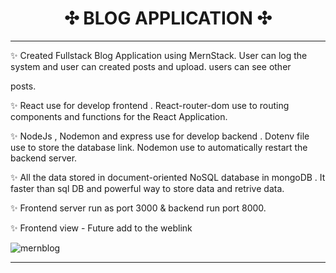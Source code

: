 

<p align="center">
  <div align="center" class="yummy"><h1>✣ BLOG APPLICATION ✣</h1></div>
</p>
<hr>
✨ Created Fullstack Blog Application using MernStack. User can log the system and user can created posts and upload. users can see other 

posts.





✨ React use for develop frontend . React-router-dom use to routing components and functions for the React Application.

✨ NodeJs , Nodemon and express use for develop backend . Dotenv file use to store the database link. Nodemon use to automatically restart the backend server.

✨ All the data stored in document-oriented NoSQL database in mongoDB . It faster than sql DB and powerful way to store data and retrive data.

✨ Frontend server run as port 3000 & backend run port 8000.

✨ Frontend view - Future add to the weblink 

![mernblog](https://user-images.githubusercontent.com/89340276/178717818-0a9aa1cb-3e31-4f69-b79f-4e7663450681.PNG)
<hr/>
